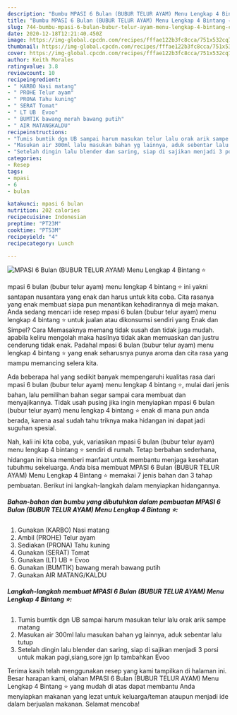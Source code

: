 ```yaml
---
description: "Bumbu MPASI 6 Bulan (BUBUR TELUR AYAM) Menu Lengkap 4 Bintang ⭐ | Cara Membuat MPASI 6 Bulan (BUBUR TELUR AYAM) Menu Lengkap 4 Bintang ⭐ Yang Enak Dan Mudah"
title: "Bumbu MPASI 6 Bulan (BUBUR TELUR AYAM) Menu Lengkap 4 Bintang ⭐ | Cara Membuat MPASI 6 Bulan (BUBUR TELUR AYAM) Menu Lengkap 4 Bintang ⭐ Yang Enak Dan Mudah"
slug: 744-bumbu-mpasi-6-bulan-bubur-telur-ayam-menu-lengkap-4-bintang-cara-membuat-mpasi-6-bulan-bubur-telur-ayam-menu-lengkap-4-bintang-yang-enak-dan-mudah
date: 2020-12-18T12:21:40.450Z
image: https://img-global.cpcdn.com/recipes/fffae122b3fc8cca/751x532cq70/mpasi-6-bulan-bubur-telur-ayam-menu-lengkap-4-bintang-⭐-foto-resep-utama.jpg
thumbnail: https://img-global.cpcdn.com/recipes/fffae122b3fc8cca/751x532cq70/mpasi-6-bulan-bubur-telur-ayam-menu-lengkap-4-bintang-⭐-foto-resep-utama.jpg
cover: https://img-global.cpcdn.com/recipes/fffae122b3fc8cca/751x532cq70/mpasi-6-bulan-bubur-telur-ayam-menu-lengkap-4-bintang-⭐-foto-resep-utama.jpg
author: Keith Morales
ratingvalue: 3.8
reviewcount: 10
recipeingredient:
- " KARBO Nasi matang"
- " PROHE Telur ayam"
- " PRONA Tahu kuning"
- " SERAT Tomat"
- " LT UB  Evoo"
- " BUMTIK bawang merah bawang putih"
- " AIR MATANGKALDU"
recipeinstructions:
- "Tumis bumtik dgn UB sampai harum masukan telur lalu orak arik sampe matang"
- "Masukan air 300ml lalu masukan bahan yg lainnya, aduk sebentar lalu tutup"
- "Setelah dingin lalu blender dan saring, siap di sajikan menjadi 3 porsi untuk makan pagi,siang,sore jgn lp tambahkan Evoo"
categories:
- Resep
tags:
- mpasi
- 6
- bulan

katakunci: mpasi 6 bulan 
nutrition: 202 calories
recipecuisine: Indonesian
preptime: "PT23M"
cooktime: "PT53M"
recipeyield: "4"
recipecategory: Lunch

---
```



![MPASI 6 Bulan (BUBUR TELUR AYAM) Menu Lengkap 4 Bintang ⭐](https://img-global.cpcdn.com/recipes/fffae122b3fc8cca/751x532cq70/mpasi-6-bulan-bubur-telur-ayam-menu-lengkap-4-bintang-⭐-foto-resep-utama.jpg)


mpasi 6 bulan (bubur telur ayam) menu lengkap 4 bintang ⭐ ini yakni santapan nusantara yang enak dan harus untuk kita coba. Cita rasanya yang enak membuat siapa pun menantikan kehadirannya di meja makan.
Anda sedang mencari ide resep mpasi 6 bulan (bubur telur ayam) menu lengkap 4 bintang ⭐ untuk jualan atau dikonsumsi sendiri yang Enak dan Simpel? Cara Memasaknya memang tidak susah dan tidak juga mudah. apabila keliru mengolah maka hasilnya tidak akan memuaskan dan justru cenderung tidak enak. Padahal mpasi 6 bulan (bubur telur ayam) menu lengkap 4 bintang ⭐ yang enak seharusnya punya aroma dan cita rasa yang mampu memancing selera kita.



Ada beberapa hal yang sedikit banyak mempengaruhi kualitas rasa dari mpasi 6 bulan (bubur telur ayam) menu lengkap 4 bintang ⭐, mulai dari jenis bahan, lalu pemilihan bahan segar sampai cara membuat dan menyajikannya. Tidak usah pusing jika ingin menyiapkan mpasi 6 bulan (bubur telur ayam) menu lengkap 4 bintang ⭐ enak di mana pun anda berada, karena asal sudah tahu triknya maka hidangan ini dapat jadi suguhan spesial.


Nah, kali ini kita coba, yuk, variasikan mpasi 6 bulan (bubur telur ayam) menu lengkap 4 bintang ⭐ sendiri di rumah. Tetap berbahan sederhana, hidangan ini bisa memberi manfaat untuk membantu menjaga kesehatan tubuhmu sekeluarga. Anda bisa membuat MPASI 6 Bulan (BUBUR TELUR AYAM) Menu Lengkap 4 Bintang ⭐ memakai 7 jenis bahan dan 3 tahap pembuatan. Berikut ini langkah-langkah dalam menyiapkan hidangannya.

<!--inarticleads1-->

##### Bahan-bahan dan bumbu yang dibutuhkan dalam pembuatan MPASI 6 Bulan (BUBUR TELUR AYAM) Menu Lengkap 4 Bintang ⭐:

1. Gunakan  (KARBO) Nasi matang
1. Ambil  (PROHE) Telur ayam
1. Sediakan  (PRONA) Tahu kuning
1. Gunakan  (SERAT) Tomat
1. Gunakan  (LT) UB + Evoo
1. Gunakan  (BUMTIK) bawang merah bawang putih
1. Gunakan  AIR MATANG/KALDU




<!--inarticleads2-->

##### Langkah-langkah membuat MPASI 6 Bulan (BUBUR TELUR AYAM) Menu Lengkap 4 Bintang ⭐:

1. Tumis bumtik dgn UB sampai harum masukan telur lalu orak arik sampe matang
1. Masukan air 300ml lalu masukan bahan yg lainnya, aduk sebentar lalu tutup
1. Setelah dingin lalu blender dan saring, siap di sajikan menjadi 3 porsi untuk makan pagi,siang,sore jgn lp tambahkan Evoo




Terima kasih telah menggunakan resep yang kami tampilkan di halaman ini. Besar harapan kami, olahan MPASI 6 Bulan (BUBUR TELUR AYAM) Menu Lengkap 4 Bintang ⭐ yang mudah di atas dapat membantu Anda menyiapkan makanan yang lezat untuk keluarga/teman ataupun menjadi ide dalam berjualan makanan. Selamat mencoba!
